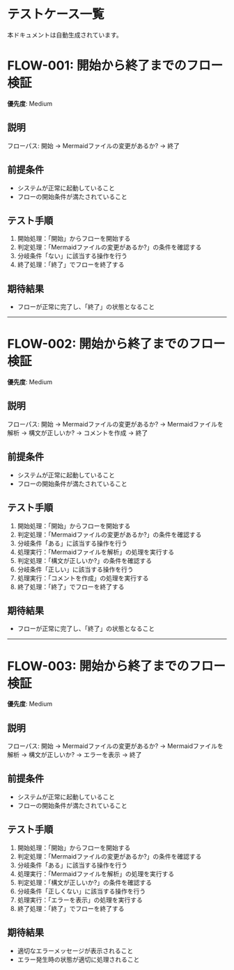 # テストケース一覧

本ドキュメントは自動生成されています。

# FLOW-001: 開始から終了までのフロー検証

**優先度**: Medium

## 説明
フローパス: 開始 → Mermaidファイルの変更があるか? → 終了

## 前提条件
- システムが正常に起動していること
- フローの開始条件が満たされていること

## テスト手順
1. 開始処理：「開始」からフローを開始する
2. 判定処理：「Mermaidファイルの変更があるか?」の条件を確認する
3. 分岐条件「ない」に該当する操作を行う
4. 終了処理：「終了」でフローを終了する

## 期待結果
- フローが正常に完了し、「終了」の状態となること

---

# FLOW-002: 開始から終了までのフロー検証

**優先度**: Medium

## 説明
フローパス: 開始 → Mermaidファイルの変更があるか? → Mermaidファイルを解析 → 構文が正しいか? → コメントを作成 → 終了

## 前提条件
- システムが正常に起動していること
- フローの開始条件が満たされていること

## テスト手順
1. 開始処理：「開始」からフローを開始する
2. 判定処理：「Mermaidファイルの変更があるか?」の条件を確認する
3. 分岐条件「ある」に該当する操作を行う
4. 処理実行：「Mermaidファイルを解析」の処理を実行する
5. 判定処理：「構文が正しいか?」の条件を確認する
6. 分岐条件「正しい」に該当する操作を行う
7. 処理実行：「コメントを作成」の処理を実行する
8. 終了処理：「終了」でフローを終了する

## 期待結果
- フローが正常に完了し、「終了」の状態となること

---

# FLOW-003: 開始から終了までのフロー検証

**優先度**: Medium

## 説明
フローパス: 開始 → Mermaidファイルの変更があるか? → Mermaidファイルを解析 → 構文が正しいか? → エラーを表示 → 終了

## 前提条件
- システムが正常に起動していること
- フローの開始条件が満たされていること

## テスト手順
1. 開始処理：「開始」からフローを開始する
2. 判定処理：「Mermaidファイルの変更があるか?」の条件を確認する
3. 分岐条件「ある」に該当する操作を行う
4. 処理実行：「Mermaidファイルを解析」の処理を実行する
5. 判定処理：「構文が正しいか?」の条件を確認する
6. 分岐条件「正しくない」に該当する操作を行う
7. 処理実行：「エラーを表示」の処理を実行する
8. 終了処理：「終了」でフローを終了する

## 期待結果
- 適切なエラーメッセージが表示されること
- エラー発生時の状態が適切に処理されること
